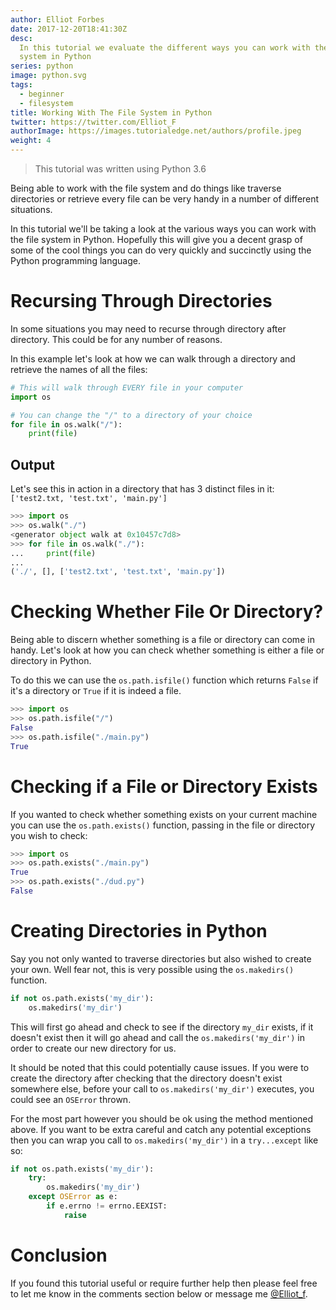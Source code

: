 ```yaml
---
author: Elliot Forbes
date: 2017-12-20T18:41:30Z
desc:
  In this tutorial we evaluate the different ways you can work with the file
  system in Python
series: python
image: python.svg
tags:
  - beginner
  - filesystem
title: Working With The File System in Python
twitter: https://twitter.com/Elliot_F
authorImage: https://images.tutorialedge.net/authors/profile.jpeg
weight: 4
---
```


> This tutorial was written using Python 3.6

Being able to work with the file system and do things like traverse directories
or retrieve every file can be very handy in a number of different situations.

In this tutorial we'll be taking a look at the various ways you can work with
the file system in Python. Hopefully this will give you a decent grasp of some
of the cool things you can do very quickly and succinctly using the Python
programming language.

# Recursing Through Directories

In some situations you may need to recurse through directory after directory.
This could be for any number of reasons.

In this example let's look at how we can walk through a directory and retrieve
the names of all the files:

```py
# This will walk through EVERY file in your computer
import os

# You can change the "/" to a directory of your choice
for file in os.walk("/"):
    print(file)
```

## Output

Let's see this in action in a directory that has 3 distinct files in it:
`['test2.txt, 'test.txt', 'main.py']`

```py
>>> import os
>>> os.walk("./")
<generator object walk at 0x10457c7d8>
>>> for file in os.walk("./"):
...     print(file)
...
('./', [], ['test2.txt', 'test.txt', 'main.py'])
```

# Checking Whether File Or Directory?

Being able to discern whether something is a file or directory can come in
handy. Let's look at how you can check whether something is either a file or
directory in Python.

To do this we can use the `os.path.isfile()` function which returns `False` if
it's a directory or `True` if it is indeed a file.

```py
>>> import os
>>> os.path.isfile("/")
False
>>> os.path.isfile("./main.py")
True
```

# Checking if a File or Directory Exists

If you wanted to check whether something exists on your current machine you can
use the `os.path.exists()` function, passing in the file or directory you wish
to check:

```py
>>> import os
>>> os.path.exists("./main.py")
True
>>> os.path.exists("./dud.py")
False
```

# Creating Directories in Python

Say you not only wanted to traverse directories but also wished to create your
own. Well fear not, this is very possible using the `os.makedirs()` function.

```py
if not os.path.exists('my_dir'):
    os.makedirs('my_dir')
```

This will first go ahead and check to see if the directory `my_dir` exists, if
it doesn't exist then it will go ahead and call the `os.makedirs('my_dir')` in
order to create our new directory for us.

It should be noted that this could potentially cause issues. If you were to
create the directory after checking that the directory doesn't exist somewhere
else, before your call to `os.makedirs('my_dir')` executes, you could see an
`OSError` thrown.

For the most part however you should be ok using the method mentioned above. If
you want to be extra careful and catch any potential exceptions then you can
wrap you call to `os.makedirs('my_dir')` in a `try...except` like so:

```py
if not os.path.exists('my_dir'):
    try:
        os.makedirs('my_dir')
    except OSError as e:
        if e.errno != errno.EEXIST:
            raise
```

# Conclusion

If you found this tutorial useful or require further help then please feel free
to let me know in the comments section below or message me
[@Elliot_f](https://twitter.com/elliot_f).

